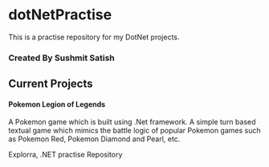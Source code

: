 # dotNetPractise

This is a practise repository for my DotNet projects.

### Created By Sushmit Satish

## Current Projects
#### Pokemon Legion of Legends
A Pokemon game which is built using .Net framework. A simple turn based textual game which mimics the battle logic of popular Pokemon games such as Pokemon Red, Pokemon Diamond and Pearl, etc. 

Explorra, .NET practise Repository
